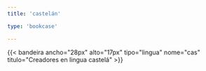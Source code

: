 ```yaml
---
title: 'castelán'

type: 'bookcase'

---
```

{{< bandeira ancho="28px" alto="17px" tipo="lingua" nome="cas" titulo="Creadores en lingua castelá" >}}
